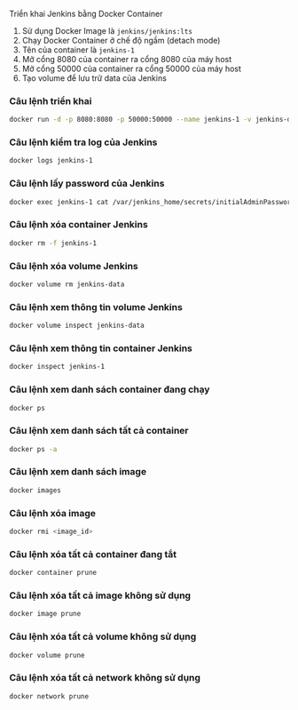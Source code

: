 Triển khai Jenkins bằng Docker Container
1. Sử dụng Docker Image là `jenkins/jenkins:lts`
2. Chạy Docker Container ở chế độ ngầm (detach mode)
3. Tên của container là `jenkins-1`
4. Mở cổng 8080 của container ra cổng 8080 của máy host
5. Mở cổng 50000 của container ra cổng 50000 của máy host
6. Tạo volume để lưu trữ data của Jenkins

### Câu lệnh triển khai
```bash
docker run -d -p 8080:8080 -p 50000:50000 --name jenkins-1 -v jenkins-data:/var/jenkins_home jenkins/jenkins:lts
```

### Câu lệnh kiểm tra log của Jenkins
```bash
docker logs jenkins-1
```

### Câu lệnh lấy password của Jenkins
```bash
docker exec jenkins-1 cat /var/jenkins_home/secrets/initialAdminPassword
```

### Câu lệnh xóa container Jenkins
```bash
docker rm -f jenkins-1
```

### Câu lệnh xóa volume Jenkins
```bash
docker volume rm jenkins-data
```

### Câu lệnh xem thông tin volume Jenkins
```bash
docker volume inspect jenkins-data
```

### Câu lệnh xem thông tin container Jenkins
```bash
docker inspect jenkins-1
```

### Câu lệnh xem danh sách container đang chạy
```bash
docker ps
```

### Câu lệnh xem danh sách tất cả container
```bash
docker ps -a
```

### Câu lệnh xem danh sách image
```bash
docker images
```

### Câu lệnh xóa image
```bash
docker rmi <image_id>
```

### Câu lệnh xóa tất cả container đang tắt
```bash
docker container prune
```

### Câu lệnh xóa tất cả image không sử dụng
```bash
docker image prune
```

### Câu lệnh xóa tất cả volume không sử dụng
```bash
docker volume prune
```

### Câu lệnh xóa tất cả network không sử dụng
```bash
docker network prune
```